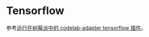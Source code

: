 # Tensorflow
参考[运行在树莓派中的 codelab-adapter tensorflow 插件](https://blog.just4fun.site/adapter-tensorflow.html)。
